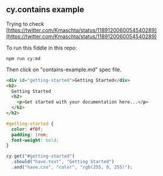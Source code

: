 ## cy.contains example

Trying to check [https://twitter.com/Kmaschta/status/1189120060054540289](https://twitter.com/Kmaschta/status/1189120060054540289)

To run this fiddle in this repo:

```
npm run cy:md
```

Then click on "contains-example.md" spec file.

<!-- fiddle-start -->

<!-- fiddle CSS Code block -->

```html
<div id="getting-started">Getting Started</div>
<h2>
  Getting Started
  <h2>
    <p>Get started with your documentation here...</p>
  </h2>
</h2>
```

```css
#getting-started {
  color: #f0f;
  padding: 1rem;
  font-weight: bold;
}
```

```js
cy.get("#getting-started")
  .should("have.text", "Getting Started")
  .and("have.css", "color", "rgb(255, 0, 255)");
```

<!-- fiddle-end -->

